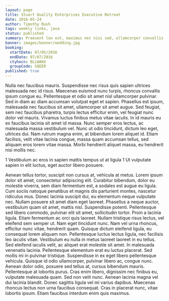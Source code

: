 ```yaml
---
layout: page
title: Stuart Quality Enterprises Executive Retreat
date: 2016-05-24
author: Timothy Rush
tags: weekly links, java
status: published
summary: Praesent leo est, maximus nec nisi sed, ullamcorper convallis.
banner: images/banner/wedding.jpg
booking:
  startDate: 07/05/2016
  endDate: 07/07/2016
  ctyhocn: BLLWAHX
  groupCode: SQEER
published: true
---
```

Nulla nec faucibus mauris. Suspendisse nec risus quis sapien ultrices malesuada nec id risus. Maecenas euismod nunc turpis, rhoncus convallis ipsum congue eu. Pellentesque et odio sit amet nisl ullamcorper pulvinar. Sed in diam ac diam accumsan volutpat eget et sapien. Phasellus est ipsum, malesuada nec faucibus sit amet, ullamcorper sit amet augue. Sed feugiat, sem nec faucibus pharetra, turpis lectus efficitur enim, vel feugiat nunc dolor vel mauris. Vivamus luctus finibus metus vitae iaculis. In id mauris eu ex faucibus lacinia sit amet id massa. Nunc semper eros lectus, ac malesuada massa vestibulum vel. Nunc ut odio tincidunt, dictum leo eget, ultrices dui. Nam rutrum magna enim, at bibendum lorem aliquet id. Etiam facilisis, velit vitae lacinia congue, massa quam accumsan tellus, sed aliquam eros lorem vitae massa. Morbi hendrerit aliquet massa, eu hendrerit nisi mollis nec.

1 Vestibulum ac eros in sapien mattis tempus ut at ligula
1 Ut vulputate sapien in elit luctus, eget auctor libero posuere.

Aenean tellus tortor, suscipit non cursus at, vehicula at metus. Lorem ipsum dolor sit amet, consectetur adipiscing elit. Curabitur bibendum, dolor eu molestie viverra, sem diam fermentum est, a sodales est augue eu ligula. Cum sociis natoque penatibus et magnis dis parturient montes, nascetur ridiculus mus. Donec lacinia suscipit dui, eu elementum neque vulputate nec. Nullam posuere sit amet diam eget laoreet. Phasellus a neque auctor, vestibulum quam sit amet, mattis nisl. Suspendisse potenti. Pellentesque sed libero commodo, pulvinar elit sit amet, sollicitudin tortor. Proin a lacinia ligula. Etiam fermentum ac orci quis laoreet. Nullam tristique risus lectus, vel eleifend sem semper ut. Nam eget tincidunt nunc. Nam vel urna rhoncus, efficitur nunc vitae, hendrerit quam. Quisque dictum eleifend ligula, eu consequat lorem aliquam non. Pellentesque luctus lectus ligula, nec facilisis leo iaculis vitae.
Vestibulum eu nulla in metus laoreet laoreet in eu tellus. Sed eleifend iaculis velit, ac aliquet erat molestie sit amet. In malesuada venenatis lacinia. Pellentesque elementum erat eu luctus placerat. Sed mollis mi in pulvinar tristique. Suspendisse in ex eget libero pellentesque vehicula. Quisque id odio ullamcorper, pulvinar libero ac, congue nunc. Aenean dolor odio, posuere sed tellus at, cursus bibendum mauris. Pellentesque at lobortis purus. Cras enim libero, dignissim nec finibus eu, vulputate malesuada quam. Sed non velit nunc. Aenean lacinia magna vel dui lacinia blandit. Donec sagittis ligula vel mi varius dapibus. Maecenas rhoncus lectus non urna faucibus consequat. Cras in placerat nunc, vitae lobortis ipsum. Etiam faucibus interdum enim quis maximus.
